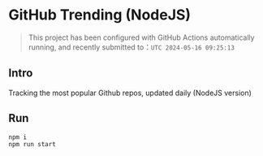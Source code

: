 # GitHub Trending (NodeJS)

> This project has been configured with GitHub Actions automatically running, and recently submitted to：`UTC 2024-05-16 09:25:13`

## Intro

Tracking the most popular Github repos, updated daily (NodeJS version)

## Run

```bash
npm i
npm run start
```

